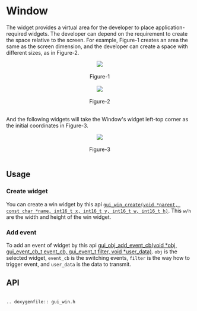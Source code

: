 # Window

The widget provides a virtual area for the developer to place application-required widgets. The developer can depend on the requirement to create the space relative to the screen.
For example, Figure-1 creates an area the same as the screen dimension, and the developer can create a space with different sizes, as in Figure-2.

<center><img src="https://foruda.gitee.com/images/1701081169144847122/2f0a8469_13671147.png" /></center>
<br>
<center>Figure-1</center>
<br>

<center><img src="https://foruda.gitee.com/images/1701081183476854396/dec93062_13671147.png" /></center>
<br>
<center>Figure-2</center>
<br>

And the following widgets will take the Window's widget left-top corner as the initial coordinates in Figure-3.
<br>

<center><img src="https://foruda.gitee.com/images/1701081206134160709/80ae8874_13671147.png" /></center>
<br>
<center>Figure-3</center>
<br>

## Usage

### Create widget

You can create a win widget by this api [`gui_win_create(void *parent, const char *name, int16_t x, int16_t y, int16_t w, int16_t h)`](#gui_win_create).
This `w/h` are the width and height of the win widget.

### Add event

To add an event of widget by this api [gui_obj_add_event_cb(void *obj, gui_event_cb_t event_cb, gui_event_t filter, void *user_data)](#gui_obj_add_event_cb).
`obj` is the selected widget, `event_cb` is the switching events, `filter` is the way how to trigger event, and `user_data` is the data to transmit.
<br>

<span id="api">

## API

</span>

```eval_rst

.. doxygenfile:: gui_win.h

```
